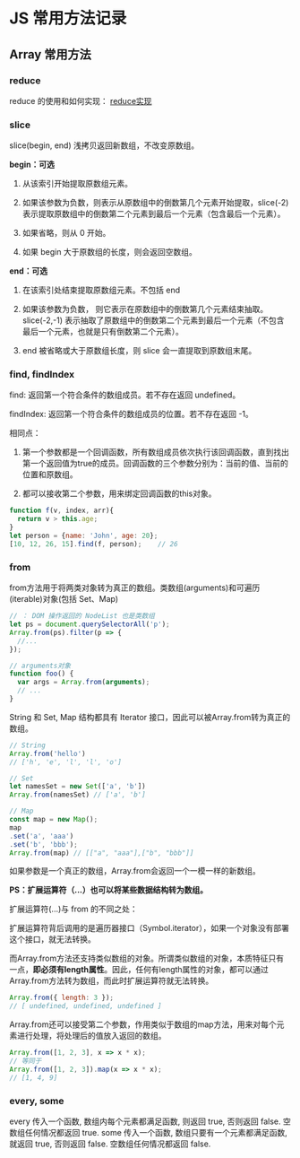 <!--
Created: Tue May 19 2020 10:11:16 GMT+0800 (中国标准时间)
Modified: Tue May 19 2020 10:15:08 GMT+0800 (中国标准时间)
-->
<!-- js -->

# JS 常用方法记录

## Array 常用方法

### reduce

reduce 的使用和如何实现：
[reduce实现](./handwriting/reduceAndCompose.js)

### slice

slice(begin, end) 浅拷贝返回新数组，不改变原数组。

**begin：可选**

1. 从该索引开始提取原数组元素。

2. 如果该参数为负数，则表示从原数组中的倒数第几个元素开始提取，slice(-2) 表示提取原数组中的倒数第二个元素到最后一个元素（包含最后一个元素）。

3. 如果省略，则从 0 开始。

4. 如果 begin 大于原数组的长度，则会返回空数组。

**end：可选**

1. 在该索引处结束提取原数组元素。不包括 end

2. 如果该参数为负数， 则它表示在原数组中的倒数第几个元素结束抽取。
 slice(-2,-1) 表示抽取了原数组中的倒数第二个元素到最后一个元素（不包含最后一个元素，也就是只有倒数第二个元素）。

3. end 被省略或大于原数组长度，则 slice 会一直提取到原数组末尾。

### find, findIndex

find: 返回第一个符合条件的数组成员。若不存在返回 undefined。

findIndex: 返回第一个符合条件的数组成员的位置。若不存在返回 -1。

相同点：

1. 第一个参数都是一个回调函数，所有数组成员依次执行该回调函数，直到找出第一个返回值为true的成员。回调函数的三个参数分别为：当前的值、当前的位置和原数组。

2. 都可以接收第二个参数，用来绑定回调函数的this对象。
```js
function f(v, index, arr){
  return v > this.age;
}
let person = {name: 'John', age: 20};
[10, 12, 26, 15].find(f, person);    // 26
```

### from

from方法用于将两类对象转为真正的数组。类数组(arguments)和可遍历(iterable)对象(包括 Set、Map)

```js
// ： DOM 操作返回的 NodeList 也是类数组
let ps = document.querySelectorAll('p');
Array.from(ps).filter(p => {
  //...
});

// arguments对象
function foo() {
  var args = Array.from(arguments);
  // ...
}
```
String 和 Set, Map 结构都具有 Iterator 接口，因此可以被Array.from转为真正的数组。
```js
// String
Array.from('hello')
// ['h', 'e', 'l', 'l', 'o']

// Set
let namesSet = new Set(['a', 'b'])
Array.from(namesSet) // ['a', 'b']

// Map
const map = new Map();
map
.set('a', 'aaa')
.set('b', 'bbb');
Array.from(map) // [["a", "aaa"],["b", "bbb"]]
```

如果参数是一个真正的数组，Array.from会返回一个一模一样的新数组。

**PS：扩展运算符（...）也可以将某些数据结构转为数组。**

扩展运算符(...)与 from 的不同之处：

扩展运算符背后调用的是遍历器接口（Symbol.iterator），如果一个对象没有部署这个接口，就无法转换。

而Array.from方法还支持类似数组的对象。所谓类似数组的对象，本质特征只有一点，**即必须有length属性**。因此，任何有length属性的对象，都可以通过Array.from方法转为数组，而此时扩展运算符就无法转换。

```js
Array.from({ length: 3 });
// [ undefined, undefined, undefined ]
```

Array.from还可以接受第二个参数，作用类似于数组的map方法，用来对每个元素进行处理，将处理后的值放入返回的数组。

```js 
Array.from([1, 2, 3], x => x * x);
// 等同于
Array.from([1, 2, 3]).map(x => x * x);
// [1, 4, 9]
```



### every, some

every 传入一个函数, 数组内每个元素都满足函数, 则返回 true, 否则返回 false. 空数组任何情况都返回 true.
some  传入一个函数, 数组只要有一个元素都满足函数, 就返回 true, 否则返回 false. 空数组任何情况都返回 false.